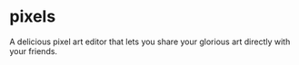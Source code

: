 # pixels
A delicious pixel art editor that lets you share your glorious art directly with your friends.
